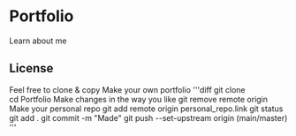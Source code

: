 # Portfolio
Learn about me
## License
Feel free to clone & copy
Make your own portfolio
   '''diff
    git clone  
    cd Portfolio
    Make changes in the way you like
    git remove remote origin
    Make your personal repo
    git add remote origin personal_repo.link
    git status
    git add .
    git commit -m "Made"
    git push --set-upstream origin (main/master) 
    '''

